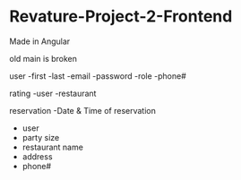 # Revature-Project-2-Frontend
Made in Angular

old main is broken

user
-first
-last
-email
-password
-role
-phone#

rating
-user
-restaurant

reservation
-Date & Time of reservation
- user
- party size
- restaurant name
- address
- phone# 